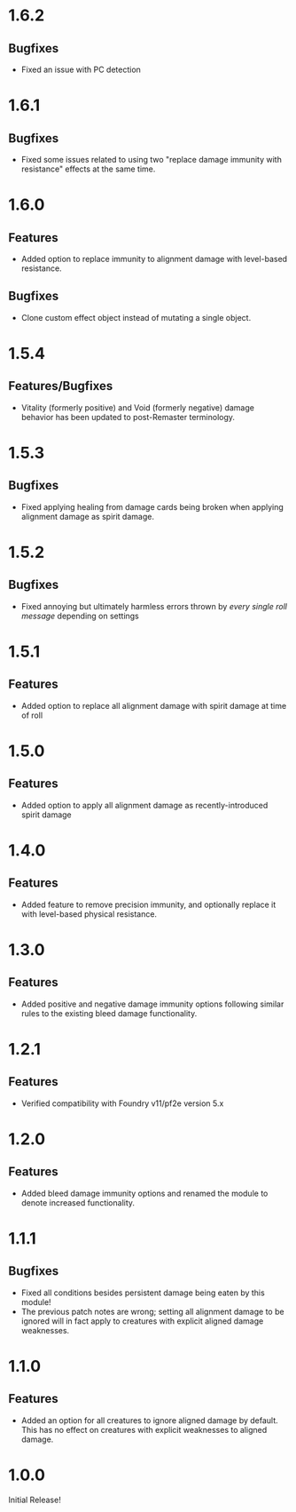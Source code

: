 # 1.6.2

## Bugfixes
* Fixed an issue with PC detection

# 1.6.1

## Bugfixes
* Fixed some issues related to using two "replace damage immunity with resistance" effects at the same time.

# 1.6.0

## Features
* Added option to replace immunity to alignment damage with level-based resistance.

## Bugfixes
* Clone custom effect object instead of mutating a single object.

# 1.5.4

## Features/Bugfixes
* Vitality (formerly positive) and Void (formerly negative) damage behavior has been updated to post-Remaster terminology.

# 1.5.3

## Bugfixes
* Fixed applying healing from damage cards being broken when applying alignment damage as spirit damage.

# 1.5.2

## Bugfixes
* Fixed annoying but ultimately harmless errors thrown by _every single roll message_ depending on settings

# 1.5.1

## Features
* Added option to replace all alignment damage with spirit damage at time of roll

# 1.5.0

## Features
* Added option to apply all alignment damage as recently-introduced spirit damage

# 1.4.0

## Features
* Added feature to remove precision immunity, and optionally replace it with level-based physical resistance.

# 1.3.0

## Features
* Added positive and negative damage immunity options following similar rules to the existing bleed damage functionality.

# 1.2.1

## Features
* Verified compatibility with Foundry v11/pf2e version 5.x

# 1.2.0

## Features
* Added bleed damage immunity options and renamed the module to denote increased functionality.

# 1.1.1

## Bugfixes
* Fixed all conditions besides persistent damage being eaten by this module!
* The previous patch notes are wrong; setting all alignment damage to be ignored will in fact apply to creatures with explicit aligned damage weaknesses.

# 1.1.0

## Features
* Added an option for all creatures to ignore aligned damage by default. This has no effect on creatures with explicit weaknesses to aligned damage.

# 1.0.0

Initial Release!